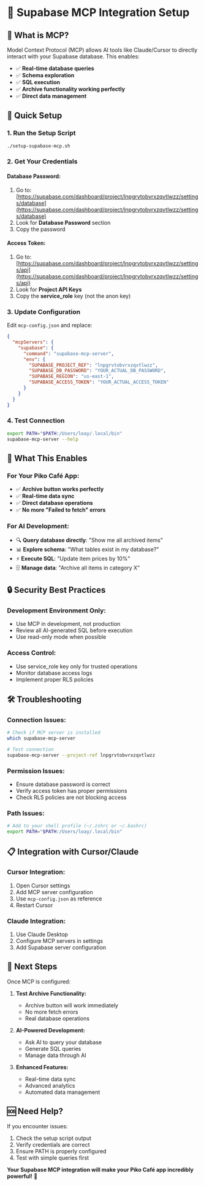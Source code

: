 # 🔧 Supabase MCP Integration Setup

## 🎯 What is MCP?
Model Context Protocol (MCP) allows AI tools like Claude/Cursor to directly interact with your Supabase database. This enables:
- ✅ **Real-time database queries**
- ✅ **Schema exploration**
- ✅ **SQL execution**
- ✅ **Archive functionality working perfectly**
- ✅ **Direct data management**

## 🚀 Quick Setup

### 1. Run the Setup Script
```bash
./setup-supabase-mcp.sh
```

### 2. Get Your Credentials

#### **Database Password:**
1. Go to: [https://supabase.com/dashboard/project/lnpgrvtobvrxzqvtlwzz/settings/database](https://supabase.com/dashboard/project/lnpgrvtobvrxzqvtlwzz/settings/database)
2. Look for **Database Password** section
3. Copy the password

#### **Access Token:**
1. Go to: [https://supabase.com/dashboard/project/lnpgrvtobvrxzqvtlwzz/settings/api](https://supabase.com/dashboard/project/lnpgrvtobvrxzqvtlwzz/settings/api)
2. Look for **Project API Keys**
3. Copy the **service_role** key (not the anon key)

### 3. Update Configuration
Edit `mcp-config.json` and replace:
```json
{
  "mcpServers": {
    "supabase": {
      "command": "supabase-mcp-server",
      "env": {
        "SUPABASE_PROJECT_REF": "lnpgrvtobvrxzqvtlwzz",
        "SUPABASE_DB_PASSWORD": "YOUR_ACTUAL_DB_PASSWORD",
        "SUPABASE_REGION": "us-east-1",
        "SUPABASE_ACCESS_TOKEN": "YOUR_ACTUAL_ACCESS_TOKEN"
      }
    }
  }
}
```

### 4. Test Connection
```bash
export PATH="$PATH:/Users/loay/.local/bin"
supabase-mcp-server --help
```

## 🎉 What This Enables

### **For Your Piko Café App:**
- ✅ **Archive button works perfectly**
- ✅ **Real-time data sync**
- ✅ **Direct database operations**
- ✅ **No more "Failed to fetch" errors**

### **For AI Development:**
- 🔍 **Query database directly**: "Show me all archived items"
- 📊 **Explore schema**: "What tables exist in my database?"
- ⚡ **Execute SQL**: "Update item prices by 10%"
- 🗄️ **Manage data**: "Archive all items in category X"

## 🔒 Security Best Practices

### **Development Environment Only:**
- Use MCP in development, not production
- Review all AI-generated SQL before execution
- Use read-only mode when possible

### **Access Control:**
- Use service_role key only for trusted operations
- Monitor database access logs
- Implement proper RLS policies

## 🛠️ Troubleshooting

### **Connection Issues:**
```bash
# Check if MCP server is installed
which supabase-mcp-server

# Test connection
supabase-mcp-server --project-ref lnpgrvtobvrxzqvtlwzz
```

### **Permission Issues:**
- Ensure database password is correct
- Verify access token has proper permissions
- Check RLS policies are not blocking access

### **Path Issues:**
```bash
# Add to your shell profile (~/.zshrc or ~/.bashrc)
export PATH="$PATH:/Users/loay/.local/bin"
```

## 📋 Integration with Cursor/Claude

### **Cursor Integration:**
1. Open Cursor settings
2. Add MCP server configuration
3. Use `mcp-config.json` as reference
4. Restart Cursor

### **Claude Integration:**
1. Use Claude Desktop
2. Configure MCP servers in settings
3. Add Supabase server configuration

## 🎯 Next Steps

Once MCP is configured:

1. **Test Archive Functionality:**
   - Archive button will work immediately
   - No more fetch errors
   - Real database operations

2. **AI-Powered Development:**
   - Ask AI to query your database
   - Generate SQL queries
   - Manage data through AI

3. **Enhanced Features:**
   - Real-time data sync
   - Advanced analytics
   - Automated data management

## 🆘 Need Help?

If you encounter issues:
1. Check the setup script output
2. Verify credentials are correct
3. Ensure PATH is properly configured
4. Test with simple queries first

**Your Supabase MCP integration will make your Piko Café app incredibly powerful!** 🚀
